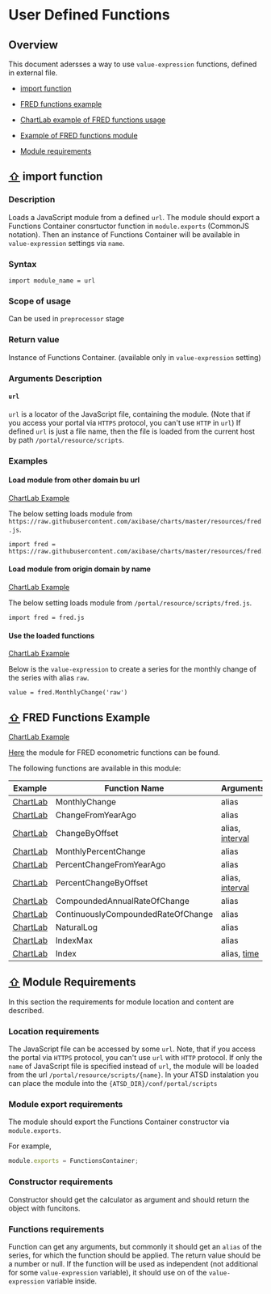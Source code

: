 # <a name=header></a> User Defined Functions

## Overview

This document adersses a way to use `value-expression` functions, defined in external file.

 - [import function](#import_fn)

 - [FRED functions example](#fred_ex)

 - [ChartLab example of FRED functions usage](https://apps.axibase.com/chartlab/d220468d/3)

 - [Example of FRED functions module](../resources/fred.js)

 - [Module requirements](#module_reqs)


## [⇧](#header) <a name = import_fn></a> import function

### Description

Loads a JavaScript module from a defined `url`.
The module should export a Functions Container consrtuctor function in `module.exports` (CommonJS notation).
Then an instance of Functions Container will be available in `value-expression` settings via `name`.


### Syntax

```
import module_name = url
```

### Scope of usage

Can be used in `preprocessor` stage

### Return value

Instance of Functions Container. (available only in `value-expression` setting)

### Arguments Description

#### `url`

`url` is a locator of the JavaScript file, containing the module.
(Note that if you access your portal via `HTTPS` protocol, you can't use `HTTP` in `url`)
If defined `url` is just a file name, then the file is loaded from the current host by path `/portal/resource/scripts`.

### Examples

#### Load module from other domain bu url

[ChartLab Example](https://apps.axibase.com/chartlab/20)

The below setting loads module from `https://raw.githubusercontent.com/axibase/charts/master/resources/fred.js`.

```
import fred = https://raw.githubusercontent.com/axibase/charts/master/resources/fred.js
```


#### Load module from origin domain by name

[ChartLab Example](https://apps.axibase.com/chartlab/d220468d/19)

The below setting loads module from `/portal/resource/scripts/fred.js`.

```
import fred = fred.js
```

#### Use the loaded functions

[ChartLab Example](https://apps.axibase.com/chartlab/d220468d/19)

Below is the `value-expression` to create a series for the monthly change of the series with alias `raw`.

```
value = fred.MonthlyChange('raw')
```




<!-- module requirements -->


## [⇧](#header) <a name = fred_ex></a> FRED Functions Example

[ChartLab Example](https://apps.axibase.com/chartlab/d220468d/3)

[Here](../resources/fred.js) the module for FRED econometric functions can be found.

The following functions are available in this module:

| Example | Function Name | Arguments |
|-------------|----------------------|-----------------|
| [ChartLab](https://apps.axibase.com/chartlab/d220468d/5/) | MonthlyChange | alias |
| [ChartLab](https://apps.axibase.com/chartlab/d220468d/6/) | ChangeFromYearAgo | alias |
| [ChartLab](https://apps.axibase.com/chartlab/d220468d/7/) | ChangeByOffset | alias, [interval](https://axibase.com/products/axibase-time-series-database/visualization/end-time/) |
| [ChartLab](https://apps.axibase.com/chartlab/d220468d/8/) | MonthlyPercentChange | alias |
| [ChartLab](https://apps.axibase.com/chartlab/d220468d/9/) | PercentChangeFromYearAgo | alias |
| [ChartLab](https://apps.axibase.com/chartlab/d220468d/10/) | PercentChangeByOffset | alias, [interval](https://axibase.com/products/axibase-time-series-database/visualization/end-time/) |
| [ChartLab](https://apps.axibase.com/chartlab/d220468d/11/) | CompoundedAnnualRateOfChange | alias |
| [ChartLab](https://apps.axibase.com/chartlab/d220468d/12/) | ContinuouslyCompoundedRateOfChange | alias |
| [ChartLab](https://apps.axibase.com/chartlab/d220468d/13/) | NaturalLog | alias |
| [ChartLab](https://apps.axibase.com/chartlab/d220468d/14/) | IndexMax | alias |
| [ChartLab](https://apps.axibase.com/chartlab/d220468d/15/) | Index | alias, [time](https://axibase.com/products/axibase-time-series-database/visualization/end-time/) |





<!-- module requirements -->




##  [⇧](#header) <a name = module_reqs></a> Module Requirements

In this section the requirements for module location and content are described.

### Location requirements

The JavaScript file can be accessed by some `url`.
Note, that if you access the portal via `HTTPS` protocol, you can't use `url` with `HTTP` protocol.
If only the `name` of JavaScript file is specified instead of `url`, the module will be loaded from the url `/portal/resource/scripts/{name}`.
In your ATSD instalation you can place the module into the `{ATSD_DIR}/conf/portal/scripts`

### Module export requirements

The module should export the Functions Container constructor via `module.exports`.

For example,

``` javascript
module.exports = FunctionsContainer;
```

### Constructor requirements

Constructor should get the calculator as argument and should return the object with funcitons.

### Functions requirements

Function can get any arguments, but commonly it should get an `alias` of the series, for which the function should be applied.
The return value should be a number or null.
If the function will be used as independent (not additional for some `value-expression` variable),
it should use on of the `value-expression` variable inside.